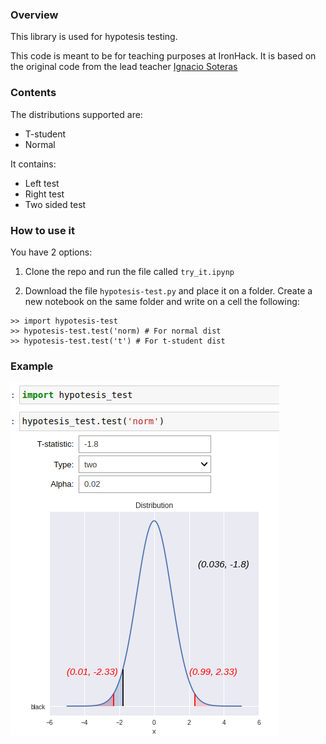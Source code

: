### Overview
This library is used for hypotesis testing. 

This code is meant to be for teaching purposes at IronHack. It is based on the original code from the lead teacher [Ignacio Soteras](https://github.com/isg75)

### Contents
The distributions supported are:
- T-student
- Normal

It contains:
- Left test
- Right test
- Two sided test



### How to use it
You have 2 options:

1) Clone the repo and run the file called `try_it.ipynp`


2) Download the file `hypotesis-test.py` and place it on a folder. Create a new notebook on the same folder and write on a cell the following:

```
>> import hypotesis-test
>> hypotesis-test.test('norm) # For normal dist
>> hypotesis-test.test('t') # For t-student dist
```

### Example

![example](pic.png)